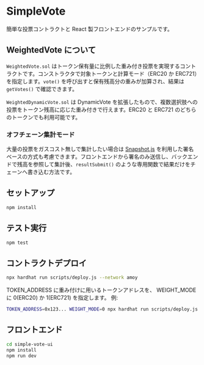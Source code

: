 # SimpleVote

簡単な投票コントラクトと React 製フロントエンドのサンプルです。

## WeightedVote について

`WeightedVote.sol` はトークン保有量に比例した重み付き投票を実現するコントラクトです。コンストラクタで対象トークンと計算モード（ERC20 か ERC721）を指定します。`vote()` を呼び出すと保有残高分の重みが加算され、結果は `getVotes()` で確認できます。

`WeightedDynamicVote.sol` は DynamicVote を拡張したもので、複数選択肢への投票をトークン残高に応じた重み付きで行えます。ERC20 と ERC721 のどちらのトークンでも利用可能です。

### オフチェーン集計モード

大量の投票をガスコスト無しで集計したい場合は [Snapshot.js](https://docs.snapshot.org/) を利用した署名ベースの方式も考慮できます。フロントエンドから署名のみ送信し、バックエンドで残高を参照して集計後、`resultSubmit()` のような専用関数で結果だけをチェーンへ書き込む方法です。

## セットアップ

```bash
npm install
```

## テスト実行

```bash
npm test
```

## コントラクトデプロイ

```bash
npx hardhat run scripts/deploy.js --network amoy
```
TOKEN_ADDRESS に重み付けに用いるトークンアドレスを、
WEIGHT_MODE に 0(ERC20) か 1(ERC721) を指定します。
例:
```bash
TOKEN_ADDRESS=0x123... WEIGHT_MODE=0 npx hardhat run scripts/deploy.js --network amoy
```

## フロントエンド

```bash
cd simple-vote-ui
npm install
npm run dev
```
